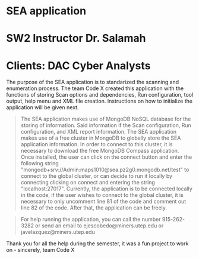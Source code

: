 # </a>SEA application</h4>
# </a>SW2 Instructor Dr. Salamah</h4>
# </a>Clients: DAC Cyber Analysts</h4>

</blockquote>

<p>The purpose of the SEA application is to standarized the scanning and enumeration process. 
The team Code X created this application with the functions of storing Scan options and dependencies, Run
configuration, tool output, help menu and XML file creation. Instructions on how to initialize the 
application will be given next. </p>

<blockquote>

<p>The SEA application makes use of MongoDB NoSQL database for the storing of information. Said information
if the Scan configuration, Run configuration, and XML report information. The SEA application makes use
of a free cluster in MongoDB to globally store the SEA application information. In order to connect to this
cluster, it is necessary to download the free MongoDB Compass application. Once installed, the user can 
click on the connect button and enter the following string "mongodb+srv://Admin:maps1010@sea.pz2g0.mongodb.net/test"
to connect to the global cluster, or can decide to run it locally by connecting clicking on connect and 
entering the string "localhost:27017". Currently, the application is to be connected locally in the code, if
the user wishes to connect to the global cluster, it is necessary to only uncomment line 81 of the code and
comment out line 82 of the code. After that, the application can be freely. 
</p>

</blockquote>
<blockquote>

<p>For help running the application, you can call the number 915-262-3282 or send an email to ejescobedo@miners.utep.edu 
or javelazquez@miners.utep.edu</p>

</blockquote>


<p>Thank you for all the help during the semester, it was a fun project to work on - sincerely, team Code X</p>

